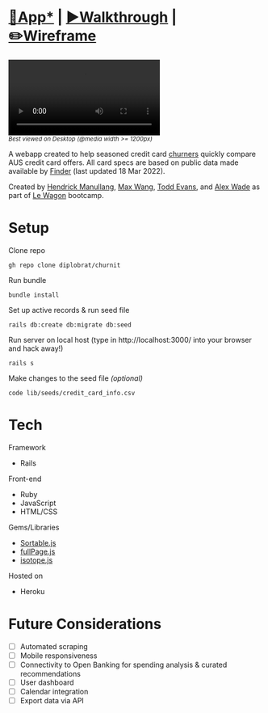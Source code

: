 # [🔗App*](http://www.churnit.me/) | [▶️Walkthrough](https://www.youtube.com/watch?v=1RnXYYraiQc) | [✏️Wireframe](https://www.figma.com/file/Yp653rY8BBTi3twc78XWkJ/UI-Kit%2FPage-Mockup?node-id=138%3A1107)

<!-- ![Main Page Scrolling Preview](/app/assets/images/mainPageScroll.gif?raw=true "Main Page Scrolling Preview")
![Drag & Drop Card preference](/app/assets/images/dragAndDrop.gif?raw=true "Drag and Drop Card Preference") -->
![Churnit Demo](/app/assets/images/churnit1_FxBbx5vD.webm)
<br><sub>_Best viewed on Desktop (@media width >= 1200px)_</sub>

A webapp created to help seasoned credit card [churners](https://www.reddit.com/r/churning/) quickly compare AUS credit card offers. All card specs are based on public data made available by [Finder](https://www.finder.com.au/credit-cards) (last updated 18 Mar 2022).

Created by [Hendrick Manullang](https://github.com/diplobrat), [Max Wang](https://github.com/jlmaxwang), [Todd Evans](https://github.com/tomiev), and [Alex Wade](https://github.com/AlexWade555) as part of [Le Wagon](https://www.lewagon.com/) bootcamp.

# Setup
Clone repo
<pre><code>gh repo clone diplobrat/churnit</code></pre>
Run bundle
<pre><code>bundle install</code></pre>
Set up active records & run seed file
<pre><code>rails db:create db:migrate db:seed</code></pre>
Run server on local host (type in http://localhost:3000/ into your browser and hack away!)
<pre><code>rails s</code></pre>
Make changes to the seed file _(optional)_
<pre><code>code lib/seeds/credit_card_info.csv</code></pre>

# Tech

Framework
* Rails

Front-end
* Ruby
* JavaScript
* HTML/CSS

Gems/Libraries
* [Sortable.js](https://github.com/SortableJS/Sortable)
* [fullPage.js](https://github.com/alvarotrigo/fullPage.js/)
* [isotope.js](https://github.com/metafizzy/isotope)

Hosted on
* Heroku

# Future Considerations #

- [ ] Automated scraping
- [ ] Mobile responsiveness
- [ ] Connectivity to Open Banking for spending analysis & curated recommendations
- [ ] User dashboard
- [ ] Calendar integration
- [ ] Export data via API
